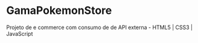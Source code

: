 # GamaPokemonStore
Projeto de e commerce com consumo de de API externa - HTML5 | CSS3 | JavaScript 
